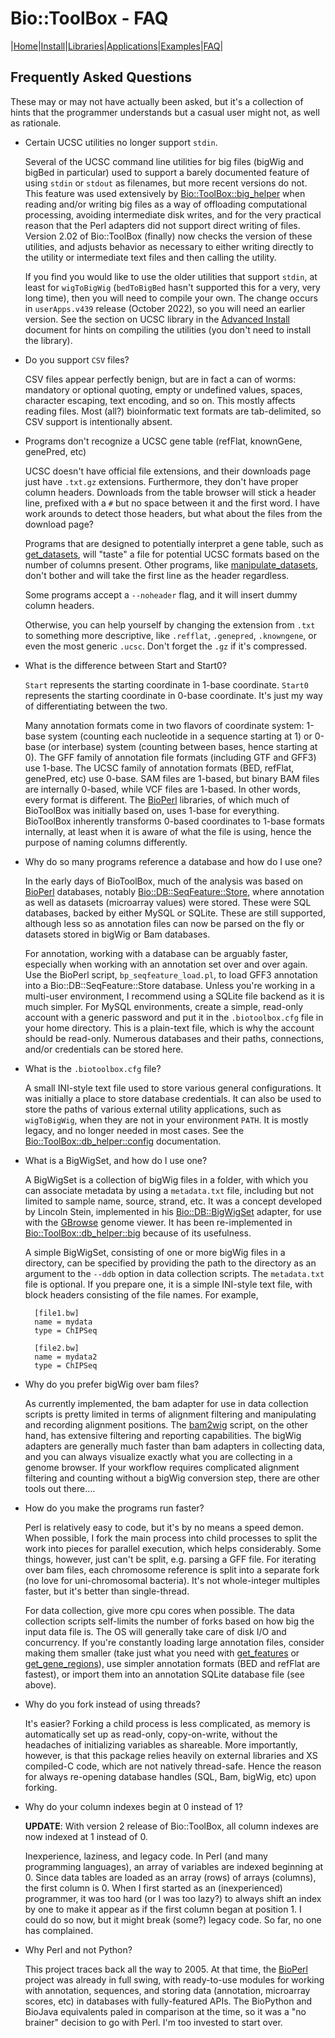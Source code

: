 # Bio::ToolBox - FAQ

|[Home](ReadMe.md)|[Install](AdvancedInstallation.md)|[Libraries](Libraries.md)|[Applications](Applications.md)|[Examples](Examples.md)|[FAQ](FAQ.md)|

## Frequently Asked Questions

These may or may not have actually been asked, but it's a collection of hints that the 
programmer understands but a casual user might not, as well as rationale.

- Certain UCSC utilities no longer support `stdin`.

	Several of the UCSC command line utilities for big files (bigWig and bigBed in
	particular) used to support a barely documented feature of using `stdin` or
	`stdout` as filenames, but more recent versions do not. This feature was used
	extensively by
	[Bio::ToolBox::big_helper](https://metacpan.org/pod/Bio::ToolBox::big_helper)
	when reading and/or writing big files as a way of offloading computational
	processing, avoiding intermediate disk writes, and for the very practical reason
	that the Perl adapters did not support direct writing of files. Version 2.02 of
	Bio::ToolBox (finally) now checks the version of these utilities, and adjusts
	behavior as necessary to either writing directly to the utility or intermediate
	text files and then calling the utility.

	If you find you would like to use the older utilities that support  `stdin`, at
	least for `wigToBigWig` (`bedToBigBed` hasn't supported this for a very, very
	long time), then you will need to compile your own. The change occurs in
	`userApps.v439` release (October 2022), so you will need an earlier version. See
	the section on UCSC library in the [Advanced Install](AdvancedInstallation.md)
	document for hints on compiling the utilities (you don't need to install the
	library).
	
- Do you support `CSV` files?

	CSV files appear perfectly benign, but are in fact a can of worms: mandatory or
	optional quoting, empty or undefined values, spaces, character escaping, text
	encoding, and so on. This mostly affects reading files. Most (all?) bioinformatic
	text formats are tab-delimited, so CSV support is intentionally absent.
	
- Programs don't recognize a UCSC gene table (refFlat, knownGene, genePred, etc)

	UCSC doesn't have official file extensions, and their downloads page just 
	have `.txt.gz` extensions. Furthermore, they don't have proper column headers. Downloads 
	from the table browser will stick a header line, prefixed with a `#` but no space
	between it and the first word. I have work arounds to detect those headers, but 
	what about the files from the download page?
	
	Programs that are designed to potentially interpret a gene table, such as
	[get_datasets](apps/get_datasets.md), will "taste" a file for potential UCSC
	formats based on the number of columns present. Other programs, like
	[manipulate_datasets](apps/manipulate_datasets.md), don't bother and will take
	the first line as the header regardless. 
	
	Some programs accept a `--noheader` flag, and it will insert dummy column headers.
	
	Otherwise, you can help yourself by changing the extension from `.txt` to something 
	more descriptive, like `.refflat`, `.genepred`, `.knowngene`, or even the most 
	generic `.ucsc`. Don't forget the `.gz` if it's compressed.

- What is the difference between Start and Start0?

	`Start` represents the starting coordinate in 1-base coordinate. `Start0` represents 
	the starting coordinate in 0-base coordinate. It's just my way of differentiating 
	between the two.
	
	Many annotation formats come in two flavors of coordinate system: 1-base system
	(counting each nucleotide in a sequence starting at 1) or 0-base (or interbase) system
	(counting between bases, hence starting at 0). The GFF family of annotation file
	formats (including GTF and GFF3) use 1-base. The UCSC family of annotation formats
	(BED, refFlat, genePred, etc) use 0-base. SAM files are 1-based, but binary BAM files
	are internally 0-based, while VCF files are 1-based. In other words, every format is
	different. The [BioPerl](https://bioperl.org) libraries, of which much of BioToolBox
	was initially based on, uses 1-base for everything. BioToolBox inherently transforms
	0-based coordinates to 1-base formats internally, at least when it is aware of what
	the file is using, hence the purpose of naming columns differently.

- Why do so many programs reference a database and how do I use one?

	In the early days of BioToolBox, much of the analysis was based on
	[BioPerl](https://bioperl.org) databases, notably
	[Bio::DB::SeqFeature::Store](https://metacpan.org/pod/Bio::DB::SeqFeature::Store),
	where annotation as well as datasets (microarray values) were stored. These were SQL
	databases, backed by either MySQL or SQLite. These are still supported, although less
	so as annotation files can now be parsed on the fly or datasets stored in bigWig or
	Bam databases. 
	
	For annotation, working with a database can be arguably faster, especially when 
	working with an annotation set over and over again. Use the BioPerl script, 
	`bp_seqfeature_load.pl`, to load GFF3 annotation into a Bio::DB::SeqFeature::Store 
	database. Unless you're working in a multi-user environment, I recommend using a 
	SQLite file backend as it is much simpler. For MySQL environments, create a simple, 
	read-only account with a generic password and put it in the `.biotoolbox.cfg` file 
	in your home directory. This is a plain-text file, which is why the account should 
	be read-only. Numerous databases and their paths, connections, and/or credentials 
	can be stored here.

- What is the `.biotoolbox.cfg` file?

	A small INI-style text file used to store various general configurations. It was
	initially a place to store database credentials. It can also be used to store the
	paths of various external utility applications, such as `wigToBigWig`, when they are
	not in your environment `PATH`. It is mostly legacy, and no longer needed in most
	cases. See the
	[Bio::ToolBox::db_helper::config](https://metacpan.org/pod/Bio::ToolBox::db_helper::config) 
	documentation.

- What is a BigWigSet, and how do I use one?

	A BigWigSet is a collection of bigWig files in a folder, with which you can associate 
	metadata by using a `metadata.txt` file, including but not limited to sample name, 
	source, strand, etc. It was a concept developed by Lincoln Stein, implemented in his 
	[Bio::DB::BigWigSet](https://metacpan.org/pod/Bio::DB::BigWigSet) adapter, for use with 
	the [GBrowse](http://gmod.org/wiki/GBrowse) genome viewer. It has been 
	re-implemented in 
	[Bio::ToolBox::db_helper::big](https://metacpan.org/pod/Bio::ToolBox::db_helper::big)
	because of its usefulness. 
	
	A simple BigWigSet, consisting of one or more bigWig files in a directory, can be
	specified by providing the path to the directory as an argument to the `--ddb` option
	in data collection scripts. The `metadata.txt` file is optional. If you prepare one,
	it is a simple INI-style text file, with block headers consisting of the file names.
	For example, 
	    
	    [file1.bw]
		name = mydata
		type = ChIPSeq
	
		[file2.bw]
		name = mydata2
		type = ChIPSeq

- Why do you prefer bigWig over bam files?

	As currently implemented, the bam adapter for use in data collection scripts is
	pretty limited in terms of alignment filtering and manipulating and recording
	alignment positions. The [bam2wig](apps/bam2wig.md) script, on the other hand,
	has extensive filtering and reporting capabilities. The bigWig adapters are
	generally much faster than bam adapters in collecting data, and you can always
	visualize exactly what you are collecting in a genome browser. If your workflow
	requires complicated alignment filtering and counting without a bigWig conversion
	step, there are other tools out there....

- How do you make the programs run faster?

	Perl is relatively easy to code, but it's by no means a speed demon. When possible, 
	I fork the main process into child processes to split the work into pieces for 
	parallel execution, which helps considerably. Some things, however, just can't be 
	split, e.g. parsing a GFF file. For iterating over bam files, each chromosome 
	reference is split into a separate fork (no love for uni-chromosomal bacteria). It's 
	not whole-integer multiples faster, but it's better than single-thread. 
	
	For data collection, give more cpu cores when possible. The data collection
	scripts self-limits the number of forks based on how big the input data file is.
	The OS will generally take care of disk I/O and concurrency. If you're constantly
	loading large annotation files, consider making them smaller (take just what you
	need with [get_features](apps/get_features.md) or
	[get_gene_regions](apps/get_gene_regions.md)), use simpler annotation formats
	(BED and refFlat are fastest), or import them into an annotation SQLite database
	file (see above).
	
- Why do you fork instead of using threads?

	It's easier? Forking a child process is less complicated, as memory is automatically 
	set up as read-only, copy-on-write, without the headaches of initializing variables as 
	shareable. More importantly, however, is that this package relies heavily on 
	external libraries and XS compiled-C code, which are not natively thread-safe. 
	Hence the reason for always re-opening database handles (SQL, Bam, bigWig, etc) upon 
	forking.

- Why do your column indexes begin at 0 instead of 1?

	**UPDATE**: With version 2 release of Bio::ToolBox, all column indexes are now
	indexed at 1 instead of 0. 
	
	Inexperience, laziness, and legacy code. In Perl (and many programming languages), 
	an array of variables are indexed beginning at 0. Since data tables are loaded as 
	an array (rows) of arrays (columns), the first column is 0. When I first started as 
	an (inexperienced) programmer, it was too hard (or I was too lazy?) to always shift 
	an index by one to make it appear as if the first column began at position 1. I 
	could do so now, but it might break (some?) legacy code. So far, no one has 
	complained.

- Why Perl and not Python?

	This project traces back all the way to 2005. At that time, the
	[BioPerl](https://bioperl.org) project was already in full swing, with ready-to-use
	modules for working with annotation, sequences, and storing data (annotation,
	microarray scores, etc) in databases with fully-featured APIs. The BioPython and
	BioJava equivalents paled in comparison at the time, so it was a "no brainer" decision
	to go with Perl. I'm too invested to start over. 



